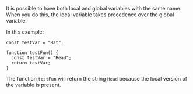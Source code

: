 It is possible to have both local and global variables with the same name. When you do this, the local variable takes precedence over the global variable.

In this example:

```
const testVar = "Hat";

function testFun() {
  const testVar = "Head";
  return testVar;
}
```

The function `testFun` will return the string `Head` because the local version of the variable is present.